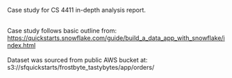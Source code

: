 Case study for CS 4411 in-depth analysis report. <br /><br />

Case study follows basic outline from: https://quickstarts.snowflake.com/guide/build_a_data_app_with_snowflake/index.html <br /><br />
Dataset was sourced from public AWS bucket at: s3://sfquickstarts/frostbyte_tastybytes/app/orders/
